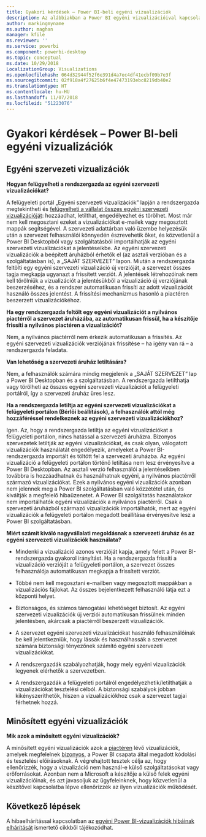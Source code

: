 ```yaml
---
title: Gyakori kérdések – Power BI-beli egyéni vizualizációk
description: Az alábbiakban a Power BI egyéni vizualizációival kapcsolatos gyakori kérdések és válaszok listáját tekintheti át.
author: markingmyname
ms.author: maghan
manager: kfile
ms.reviewer: ''
ms.service: powerbi
ms.component: powerbi-desktop
ms.topic: conceptual
ms.date: 10/29/2018
LocalizationGroup: Visualizations
ms.openlocfilehash: 064d32944f52f6e391d4a7ec4df41ecbf09b7e3f
ms.sourcegitcommit: 02f918a4f27625b6f4e47473193ebc8219db40e2
ms.translationtype: HT
ms.contentlocale: hu-HU
ms.lasthandoff: 11/07/2018
ms.locfileid: "51223076"
---
```

# <a name="frequently-asked-questions-about-power-bi-custom-visuals"></a>Gyakori kérdések – Power BI-beli egyéni vizualizációk

## <a name="organizational-custom-visuals"></a>Egyéni szervezeti vizualizációk

**Hogyan felügyelheti a rendszergazda az egyéni szervezeti vizualizációkat?**

A felügyeleti portál „Egyéni szervezeti vizualizációk” lapján a rendszergazda megtekintheti és [felügyelheti a vállalat összes egyéni szervezeti vizualizációját](https://docs.microsoft.com/power-bi/service-admin-portal#organization-visuals): hozzáadhat, letilthat, engedélyezhet és törölhet.
Most már nem kell megosztani ezeket a vizualizációkat e-mailek vagy megosztott mappák segítségével. A szervezeti adattárban való üzembe helyezésük után a szervezet felhasználói könnyedén észrevehetik őket, és közvetlenül a Power BI Desktopból vagy szolgáltatásból importálhatják az egyéni szervezeti vizualizációkat a jelentéseikbe. Az egyéni szervezeti vizualizációk a beépített áruházból érhetők el (az asztali verzióban és a szolgáltatásban is), a „SAJÁT SZERVEZET” lapon. Miután a rendszergazda feltölti egy egyéni szervezeti vizualizáció új verzióját, a szervezet összes tagja megkapja ugyanazt a frissített verziót. A jelentések létrehozóinak nem kell törölniük a vizualizációt a jelentésükből a vizualizáció új verziójának beszerzéséhez, és a rendszer automatikusan frissíti az adott vizualizációt használó összes jelentést. A frissítési mechanizmus hasonló a piactéren beszerzett vizualizációkéhoz.

**Ha egy rendszergazda feltölt egy egyéni vizualizációt a nyilvános piactérről a szervezet áruházába, az automatikusan frissül, ha a készítője frissíti a nyilvános piactéren a vizualizációt?**

Nem, a nyilvános piactérről nem érkezik automatikusan a frissítés.
Az egyéni szervezeti vizualizációk verziójának frissítése – ha igény van rá – a rendszergazda feladata.

**Van lehetőség a szervezeti áruház letiltására?**

Nem, a felhasználók számára mindig megjelenik a „SAJÁT SZERVEZET” lap a Power BI Desktopban és a szolgáltatásban. A rendszergazda letilthatja vagy törölheti az összes egyéni szervezeti vizualizációt a felügyeleti portálról, így a szervezeti áruház üres lesz.
  
**Ha a rendszergazda letiltja az egyéni szervezeti vizualizációkat a felügyeleti portálon (Bérlői beállítások), a felhasználók attól még hozzáféréssel rendelkeznek az egyéni szervezeti vizualizációkhoz?**

Igen. Az, hogy a rendszergazda letiltja az egyéni vizualizációkat a felügyeleti portálon, nincs hatással a szervezeti áruházra. Bizonyos szervezetek letiltják az egyéni vizualizációkat, és csak olyan, válogatott vizualizációk használatát engedélyezik, amelyeket a Power BI-rendszergazda importált és töltött fel a szervezeti áruházba. Az egyéni vizualizáció a felügyeleti portálon történő letiltása nem lesz érvényesítve a Power BI Desktopban. Az asztali verzió felhasználói a jelentéseikben továbbra is hozzáadhatnak és használhatnak egyéni, a nyilvános piactérről származó vizualizációkat. Ezek a nyilvános egyéni vizualizációk azonban nem jelennek meg a Power BI szolgáltatásban való közzététel után, és kiváltják a megfelelő hibaüzenetet. A Power BI szolgáltatás használatakor nem importálhatók egyéni vizualizációk a nyilvános piactérről. Csak a szervezeti áruházból származó vizualizációk importálhatók, mert az egyéni vizualizációk a felügyeleti portálon megadott beállítása érvényesítve lesz a Power BI szolgáltatásban.

**Miért számít kiváló nagyvállalati megoldásnak a szervezeti áruház és az egyéni szervezeti vizualizációk használata?**

* Mindenki a vizualizáció azonos verzióját kapja, amely felett a Power BI-rendszergazda gyakorol irányítást. Ha a rendszergazda frissíti a vizualizáció verzióját a felügyeleti portálon, a szervezet összes felhasználója automatikusan megkapja a frissített verziót.

* Többé nem kell megosztani e-mailben vagy megosztott mappákban a vizualizációs fájlokat. Az összes bejelentkezett felhasználó látja ezt a központi helyet.

* Biztonságos, és számos támogatási lehetőséget biztosít. Az egyéni szervezeti vizualizációk új verziói automatikusan frissülnek minden jelentésben, akárcsak a piactérről beszerzett vizualizációk.

* A szervezet egyéni szervezeti vizualizációkat használó felhasználóinak be kell jelentkezniük, hogy lássák és használhassák a szervezet számára biztonsági tényezőnek számító egyéni szervezeti vizualizációkat.

* A rendszergazdák szabályozhatják, hogy mely egyéni vizualizációk legyenek elérhetők a szervezetben.

* A rendszergazdák a felügyeleti portálról engedélyezhetik/letilthatják a vizualizációkat tesztelési célból. A biztonsági szabályok jobban kikényszeríthetők, hiszen a vizualizációkhoz csak a szervezet tagjai férhetnek hozzá.

## <a name="certified-custom-visuals"></a>Minősített egyéni vizualizációk

**Mik azok a minősített egyéni vizualizációk?**

A minősített egyéni vizualizációk azok a [piactéren](https://appsource.microsoft.com/marketplace/apps?page=1&product=power-bi-visuals) lévő vizualizációk, amelyek megfelelnek [bizonyos](power-bi-custom-visuals-certified.md), a Power BI csapata által megadott kódolási és tesztelési előírásoknak.  A végrehajtott tesztek célja az, hogy ellenőrizzék, hogy a vizualizáció nem használ-e külső szolgáltatásokat vagy erőforrásokat. Azonban nem a Microsoft a készítője a külső felek egyéni vizualizációinak, és azt javasoljuk az ügyfeleinknek, hogy közvetlenül a készítővel kapcsolatba lépve ellenőrizzék az ilyen vizualizációk működését.

## <a name="next-steps"></a>Következő lépések

A hibaelhárítással kapcsolatban az [egyéni Power BI-vizualizációk hibáinak elhárítását](power-bi-custom-visuals-troubleshoot.md) ismertető cikkből tájékozódhat.
